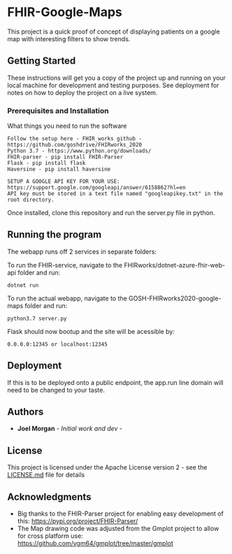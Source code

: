# FHIR-Google-Maps

This project is a quick proof of concept of displaying patients on a google map with interesting filters to show trends.

## Getting Started

These instructions will get you a copy of the project up and running on your local machine for development and testing purposes. See deployment for notes on how to deploy the project on a live system.

### Prerequisites and Installation

What things you need to run the software

```
Follow the setup here - FHIR_works github - https://github.com/goshdrive/FHIRworks_2020
Python 3.7 - https://www.python.org/downloads/
FHIR-parser - pip install FHIR-Parser
Flask - pip install flask
Haversine - pip install haversine

SETUP A GOOGLE API KEY FOR YOUR USE: https://support.google.com/googleapi/answer/6158862?hl=en
API key must be stored in a text file named "googleapikey.txt" in the root directory.
```

Once installed, clone this repository and run the server.py file in python.

## Running the program

The webapp runs off 2 services in separate folders:

To run the FHIR-service, navigate to the FHIRworks/dotnet-azure-fhir-web-api folder and run:
```
dotnet run
```

To run the actual webapp, navigate to the GOSH-FHIRworks2020-google-maps folder and run:

```
python3.7 server.py
```

Flask should now bootup and the site will be acessible by:
```
0.0.0.0:12345 or localhost:12345
```

## Deployment

If this is to be deployed onto a public endpoint, the app.run line domain will need to be changed to your taste.

## Authors

* **Joel Morgan** - *Initial work and dev* - 

## License

This project is licensed under the Apache License version 2 - see the [LICENSE.md](LICENSE.md) file for details

## Acknowledgments

* Big thanks to the FHIR-Parser project for enabling easy development of this: https://pypi.org/project/FHIR-Parser/
* The Map drawing code was adjusted from the Gmplot project to allow for cross platform use: https://github.com/vgm64/gmplot/tree/master/gmplot
